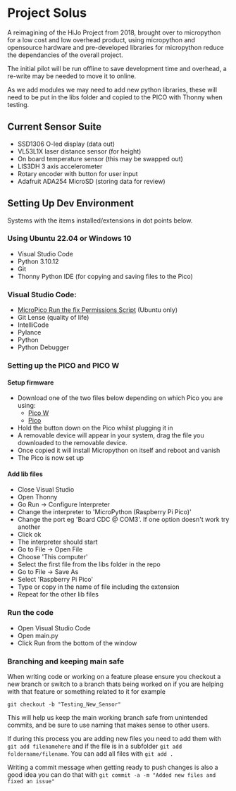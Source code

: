 # Project Solus

A reimagining of the HiJo Project from 2018, brought over to micropython for a low cost and low overhead product, using micropython and opensource hardware and pre-developed libraries for micropython reduce the dependancies of the overall project.

The initial pilot will be run offline to save development time and overhead, a re-write may be needed to move it to online.

As we add modules we may need to add new python libraries, these will need to be put in the libs folder and copied to the PICO with Thonny when testing.


## Current Sensor Suite
- SSD1306 O-led display (data out)
- VL53L1X laser distance sensor (for height)
- On board temperature sensor (this may be swapped out)
- LIS3DH 3 axis accelerometer
- Rotary encoder with button for user input
- Adafruit ADA254 MicroSD (storing data for review)

## Setting Up Dev Environment
Systems with the items installed/extensions in dot points below.

### Using Ubuntu 22.04 or Windows 10
 - Visual Studio Code
 - Python 3.10.12
 - Git
 - Thonny Python IDE (for copying and saving files to the Pico)

### Visual Studio Code:
- [MicroPico Run the fix Permissions Script](https://github.com/paulober/MicroPico/wiki/Linux) (Ubuntu only)
- Git Lense (quality of life)
- IntelliCode
- Pylance
- Python
- Python Debugger

### Setting up the PICO and PICO W
#### Setup firmware
- Download one of the two files below depending on which Pico you are using:
    - [Pico W](https://micropython.org/download/rp2-pico-w/rp2-pico-w-latest.uf2)
    - [Pico](https://micropython.org/download/rp2-pico/rp2-pico-latest.uf2)
- Hold the button down on the Pico whilst plugging it in 
- A removable device will appear in your system, drag the file you downloaded to the removable device.
- Once copied it will install Micropython on itself and reboot and vanish
- The Pico is now set up

#### Add lib files
- Close Visual Studio
- Open Thonny
- Go Run -> Configure Interpreter
- Change the interpreter to 'MicroPython (Raspberry Pi Pico)'
- Change the port eg 'Board CDC @ COM3'. If one option doesn't work try another
- Click ok
- The interpreter should start
- Go to File -> Open File
- Choose 'This computer'
- Select the first file from the libs folder in the repo
- Go to File -> Save As
- Select 'Raspberry Pi Pico'
- Type or copy in the name of file including the extension
- Repeat for the other lib files

### Run the code
- Open Visual Studio Code
- Open main.py
- Click Run from the bottom of the window

### Branching and keeping main safe
When writing code or working on a feature please ensure you checkout a new branch or switch to a branch thats being worked on if you are helping with that feature or something related to it for example

``` git checkout -b "Testing_New_Sensor" ```

This will help us keep the main working branch safe from unintended commits, and be sure to use naming that makes sense to other users.

If during this process you are adding new files you need to add them with ```git add filenamehere``` and if the file is in a subfolder ```git add foldername/filename```.
You can add all files with ```git add .```

Writing a commit message when getting ready to push changes is also a good idea you can do that with ```git commit -a -m "Added new files and fixed an issue" ```
